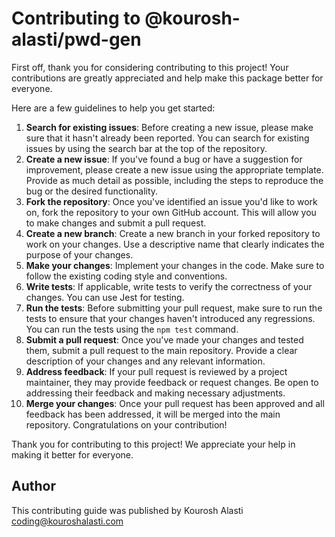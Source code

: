 # Contributing to @kourosh-alasti/pwd-gen

First off, thank you for considering contributing to this project! Your contributions are greatly appreciated and help make this package better for everyone.

Here are a few guidelines to help you get started:

1. **Search for existing issues**: Before creating a new issue, please make sure that it hasn't already been reported. You can search for existing issues by using the search bar at the top of the repository.
2. **Create a new issue**: If you've found a bug or have a suggestion for improvement, please create a new issue using the appropriate template. Provide as much detail as possible, including the steps to reproduce the bug or the desired functionality.
3. **Fork the repository**: Once you've identified an issue you'd like to work on, fork the repository to your own GitHub account. This will allow you to make changes and submit a pull request.
4. **Create a new branch**: Create a new branch in your forked repository to work on your changes. Use a descriptive name that clearly indicates the purpose of your changes.
5. **Make your changes**: Implement your changes in the code. Make sure to follow the existing coding style and conventions.
6. **Write tests**: If applicable, write tests to verify the correctness of your changes. You can use Jest for testing.
7. **Run the tests**: Before submitting your pull request, make sure to run the tests to ensure that your changes haven't introduced any regressions. You can run the tests using the `npm test` command.
8. **Submit a pull request**: Once you've made your changes and tested them, submit a pull request to the main repository. Provide a clear description of your changes and any relevant information.
9. **Address feedback**: If your pull request is reviewed by a project maintainer, they may provide feedback or request changes. Be open to addressing their feedback and making necessary adjustments.
10. **Merge your changes**: Once your pull request has been approved and all feedback has been addressed, it will be merged into the main repository. Congratulations on your contribution!

Thank you for contributing to this project! We appreciate your help in making it better for everyone.

## Author

This contributing guide was published by Kourosh Alasti <coding@kouroshalasti.com>
